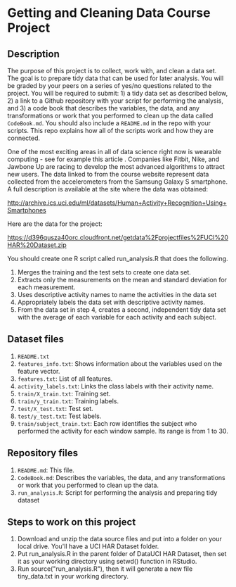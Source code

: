 # Getting and Cleaning Data Course Project

## Description

The purpose of this project is to collect, work with, and clean a data set. The goal is to prepare tidy data that can be used for later analysis. You will be graded by your peers on a series of yes/no questions related to the project. You will be required to submit: 1) a tidy data set as described below, 2) a link to a Github repository with your script for performing the analysis, and 3) a code book that describes the variables, the data, and any transformations or work that you performed to clean up the data called ```CodeBook.md```. You should also include a ```README.md``` in the repo with your scripts. This repo explains how all of the scripts work and how they are connected.  

One of the most exciting areas in all of data science right now is wearable computing - see for example this article . Companies like Fitbit, Nike, and Jawbone Up are racing to develop the most advanced algorithms to attract new users. The data linked to from the course website represent data collected from the accelerometers from the Samsung Galaxy S smartphone. A full description is available at the site where the data was obtained: 

http://archive.ics.uci.edu/ml/datasets/Human+Activity+Recognition+Using+Smartphones

Here are the data for the project:

https://d396qusza40orc.cloudfront.net/getdata%2Fprojectfiles%2FUCI%20HAR%20Dataset.zip

You should create one R script called run_analysis.R that does the following.

1. Merges the training and the test sets to create one data set.
2. Extracts only the measurements on the mean and standard deviation for each measurement.
3. Uses descriptive activity names to name the activities in the data set
4. Appropriately labels the data set with descriptive activity names.
5. From the data set in step 4, creates a second, independent tidy data set with the average of each variable for 
each activity and each subject.

## Dataset files

1. ```README.txt```
2. ```features_info.txt```: Shows information about the variables used on the feature vector.
3. ```features.txt```: List of all features.
4. ```activity_labels.txt```: Links the class labels with their activity name.
5. ```train/X_train.txt```: Training set.
6. ```train/y_train.txt```: Training labels.
7. ```test/X_test.txt```: Test set.
8. ```test/y_test.txt```: Test labels.
9. ```train/subject_train.txt```: Each row identifies the subject who performed the activity for each window sample. Its range is from 1 to 30.

## Repository files

1. ```README.md```: This file.
2. ```CodeBook.md```: Describes the variables, the data, and any transformations or work that you performed to clean up the data.
3. ```run_analysis.R```: Script for performing the analysis and preparing tidy dataset

## Steps to work on this project

1. Download and unzip the data source files and put into a folder on your local drive. You'll have a UCI HAR Dataset folder.
2. Put run_analysis.R in the parent folder of DataUCI HAR Dataset, then set it as your working directory using setwd() function in RStudio.
3. Run source("run_analysis.R"), then it will generate a new file tiny_data.txt in your working directory.

